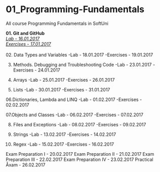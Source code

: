 # 01_Programming-Fundamentals
All course Programming Fundamentals in SoftUni

<strong>01. Git and GitHub</strong></br>
<a href="https://github.com/HristoMachikov/01_Programming-Fundamentals/tree/master/01_Lab/01_Git_GitHub_Debugging_Searching"><em>Lab - 16.01.2017</em></a></br>
<a href="https://github.com/HristoMachikov/01_Programming-Fundamentals/tree/master/02_Exercises/01_Git_GitHub_Debugging_Searching"><em>Exercises - 17.01.2017</em></a></br>
</br>
02. Data Types and Variables
-Lab - 18.01.2017
-Exercises - 19.01.2017

03. Methods. Debugging and Troubleshooting Code
-Lab - 23.01.2017
-Exercises - 24.01.2017

04. Arrays
-Lab - 25.01.2017
-Exercises - 26.01.2017

05. Lists
-Lab - 30.01.2017
-Exercises - 31.01.2017

06.Dictionaries, Lambda and LINQ
-Lab - 01.02.2017
-Exercises - 02.02.2017

07.Objects and Classes
-Lab - 06.02.2017
-Exercises - 07.02.2017

08. Files and Exceptions
-Lab - 08.02.2017
-Exercises - 09.02.2017

09. Strings
-Lab - 13.02.2017
-Exercises - 14.02.2017

10. Regex
-Lab - 15.02.2017
-Exercises - 16.02.2017

Exam Preparation I - 20.02.2017
Exam Preparation II - 21.02.2017
Exam Preparation III - 22.02.2017
Exam Preparation IV - 23.02.2017
Practical Åxam - 26.02.2017

